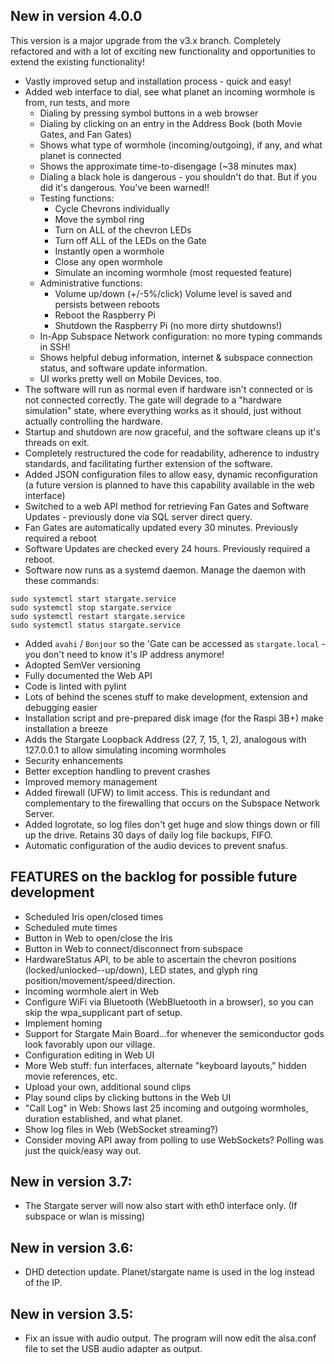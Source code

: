 ## New in version 4.0.0
This version is a major upgrade from the v3.x branch. Completely refactored and with a lot of exciting new functionality and opportunities to extend the existing functionality!

- Vastly improved setup and installation process - quick and easy!
- Added web interface to dial, see what planet an incoming wormhole is from, run tests, and more
  - Dialing by pressing symbol buttons in a web browser
  - Dialing by clicking on an entry in the Address Book (both Movie Gates, and Fan Gates)
  - Shows what type of wormhole (incoming/outgoing), if any, and what planet is connected
  - Shows the approximate time-to-disengage (~38 minutes max)
  - Dialing a black hole is dangerous - you shouldn't do that. But if you did it's dangerous. You've been warned!!
  - Testing functions:
    - Cycle Chevrons individually
    - Move the symbol ring
    - Turn on ALL of the chevron LEDs
    - Turn off ALL of the LEDs on the Gate
    - Instantly open a wormhole
    - Close any open wormhole
    - Simulate an incoming wormhole (most requested feature)
  - Administrative functions:
    - Volume up/down (+/-5%/click) Volume level is saved and persists between reboots
    - Reboot the Raspberry Pi
    - Shutdown the Raspberry Pi (no more dirty shutdowns!)
  - In-App Subspace Network configuration: no more typing commands in SSH!
  - Shows helpful debug information, internet & subspace connection status, and software update information.
  - UI works pretty well on Mobile Devices, too.
- The software will run as normal even if hardware isn't connected or is not connected correctly. The gate will degrade to a "hardware simulation" state, where everything works as it should, just without actually controlling the hardware.
- Startup and shutdown are now graceful, and the software cleans up it's threads on exit.
- Completely restructured the code for readability, adherence to industry standards, and facilitating further extension of the software.
- Added JSON configuration files to allow easy, dynamic reconfiguration (a future version is planned to have this capability available in the web interface)
- Switched to a web API method for retrieving Fan Gates and Software Updates - previously done via SQL server direct query.
- Fan Gates are automatically updated every 30 minutes. Previously required a reboot
- Software Updates are checked every 24 hours. Previously required a reboot.
- Software now runs as a systemd daemon. Manage the daemon with these commands:
```
sudo systemctl start stargate.service
sudo systemctl stop stargate.service
sudo systemctl restart stargate.service
sudo systemctl status stargate.service
```
- Added `avahi` / `Bonjour` so the 'Gate can be accessed as `stargate.local` - you don't need to know it's IP address anymore!
- Adopted SemVer versioning
- Fully documented the Web API
- Code is linted with pylint
- Lots of behind the scenes stuff to make development, extension and debugging easier
- Installation script and pre-prepared disk image (for the Raspi 3B+) make installation a breeze
- Adds the Stargate Loopback Address (27, 7, 15, 1, 2), analogous with 127.0.0.1 to allow simulating incoming wormholes
- Security enhancements
- Better exception handling to prevent crashes
- Improved memory management
- Added firewall (UFW) to limit access. This is redundant and complementary to the firewalling that occurs on the Subspace Network Server.
- Added logrotate, so log files don't get huge and slow things down or fill up the drive. Retains 30 days of daily log file backups, FIFO.
- Automatic configuration of the audio devices to prevent snafus.

## FEATURES on the backlog for possible future development
  - Scheduled Iris open/closed times
  - Scheduled mute times
  - Button in Web to open/close the Iris
  - Button in Web to connect/disconnect from subspace
  - HardwareStatus API, to be able to ascertain the chevron positions (locked/unlocked--up/down), LED states, and glyph ring position/movement/speed/direction.
  - Incoming wormhole alert in Web
  - Configure WiFi via Bluetooth (WebBluetooth in a browser), so you can skip the wpa_supplicant part of setup.
  - Implement homing
  - Support for Stargate Main Board...for whenever the semiconductor gods look favorably upon our village.
  - Configuration editing in Web UI
  - More Web stuff: fun interfaces, alternate "keyboard layouts," hidden movie references, etc.
  - Upload your own, additional sound clips
  - Play sound clips by clicking buttons in the Web UI
  - "Call Log" in Web: Shows last 25 incoming and outgoing wormholes, duration established, and what planet.
  - Show log files in Web (WebSocket streaming?)
  - Consider moving API away from polling to use WebSockets? Polling was just the quick/easy way out.


## New in version 3.7:
- The Stargate server will now also start with eth0 interface only. (If subspace or wlan is missing)

## New in version 3.6:
- DHD detection update. Planet/stargate name is used in the log instead of the IP.

## New in version 3.5:
- Fix an issue with audio output. The program will now edit the alsa.conf file to set the USB audio adapter as output.

